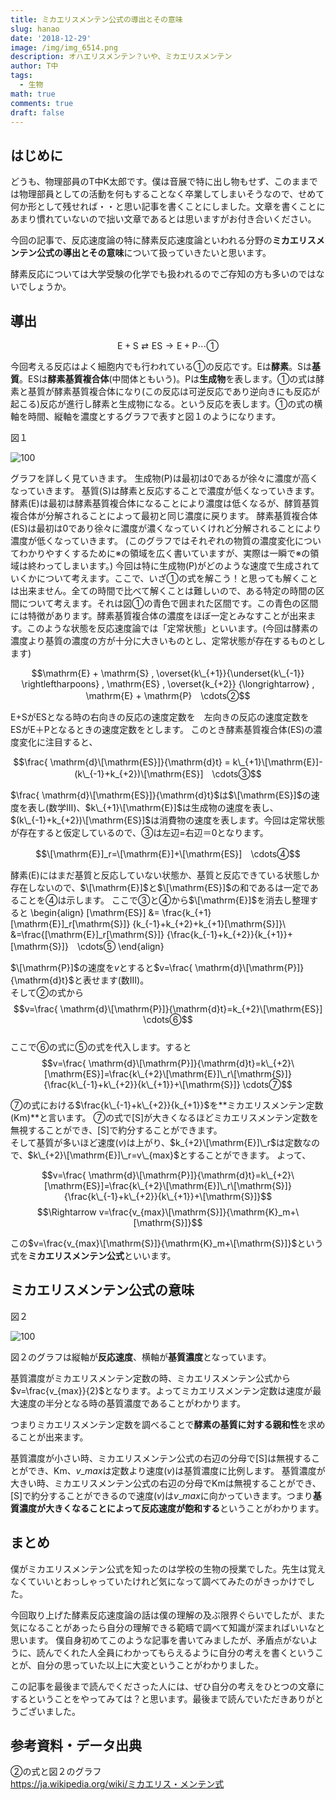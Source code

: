 ```yaml
---
title: ミカエリスメンテン公式の導出とその意味
slug: hanao
date: '2018-12-29'
image: /img/img_6514.png
description: オハエリスメンテン？いや、ミカエリスメンテン
author: T中
tags:
  - 生物
math: true
comments: true
draft: false
---
```

## はじめに

どうも、物理部員のT中K太郎です。僕は音展で特に出し物もせず、このままでは物理部員としての活動を何もすることなく卒業してしまいそうなので、せめて何か形として残せれば・・と思い記事を書くことにしました。文章を書くことにあまり慣れていないので拙い文章であるとは思いますがお付き合いください。

今回の記事で、反応速度論の特に酵素反応速度論といわれる分野の**ミカエリスメンテン公式の導出とその意味**について扱っていきたいと思います。

酵素反応については大学受験の化学でも扱われるのでご存知の方も多いのではないでしょうか。

## 導出

$$\mathrm{E}+\mathrm{S} \rightleftarrows \mathrm{E}\mathrm{S} \rightarrow \mathrm{E}+\mathrm{P}　\cdots①$$

今回考える反応はよく細胞内でも行われている①の反応です。Eは**酵素**。Sは**基質**。ESは**酵素基質複合体**(中間体ともいう)。Pは**生成物**を表します。①の式は酵素と基質が酵素基質複合体になり(この反応は可逆反応であり逆向きにも反応が起こる)反応が進行し酵素と生成物になる。という反応を表します。①の式の横軸を時間、縦軸を濃度とするグラフで表すと図１のようになります。

図１

![](/img/36378.jpg "100")

グラフを詳しく見ていきます。
生成物(P)は最初は0であるが徐々に濃度が高くなっていきます。
基質(S)は酵素と反応することで濃度が低くなっていきます。
酵素(E)は最初は酵素基質複合体になることにより濃度は低くなるが、酵質基質複合体が分解されることによって最初と同じ濃度に戻ります。
酵素基質複合体(ES)は最初は0であり徐々に濃度が濃くなっていくけれど分解されることにより濃度が低くなっていきます。
(このグラフではそれぞれの物質の濃度変化についてわかりやすくするために※の領域を広く書いていますが、実際は一瞬で※の領域は終わってしまいます。)
今回は特に生成物(P)がどのような速度で生成されていくかについて考えます。ここで、いざ①の式を解こう！と思っても解くことは出来ません。全ての時間で比べて解くことは難しいので、ある特定の時間の区間について考えます。それは図①の青色で囲まれた区間です。この青色の区間には特徴があります。酵素基質複合体の濃度をほぼ一定とみなすことが出来ます。このような状態を反応速度論では「定常状態」といいます。(今回は酵素の濃度より基質の濃度の方が十分に大きいものとし、定常状態が存在するものとします)

$$\mathrm{E} + \mathrm{S} , \overset{k\_{+1}}{\underset{k\_{-1}} \rightleftharpoons} , \mathrm{ES} , \overset{k_{+2}} {\longrightarrow} , \mathrm{E} + \mathrm{P}　\cdots②$$

E+SがESとなる時の右向きの反応の速度定数を　左向きの反応の速度定数を　　ESがE＋Pとなるときの速度定数をとします。
このとき酵素基質複合体(ES)の濃度変化に注目すると、

$$\frac{ \mathrm{d}\[\mathrm{ES}]}{\mathrm{d}t} = k\_{+1}\[\mathrm{E}]-(k\_{-1}+k_{+2})\[\mathrm{ES}]　\cdots③$$

$\frac{ \mathrm{d}\[\mathrm{ES}]}{\mathrm{d}t}$は$\[\mathrm{ES}]$の速度を表し(数学Ⅲ)、$k\_{+1}\[\mathrm{E}]$は生成物の速度を表し、$(k\_{-1}+k_{+2})\[\mathrm{ES}]$は消費物の速度を表します。今回は定常状態が存在すると仮定しているので、③は左辺=右辺＝0となります。

$$\[\mathrm{E}]_r=\[\mathrm{E}]+\[\mathrm{ES}]　\cdots④$$

酵素($\mathrm{E}$)にはまだ基質と反応していない状態か、基質と反応できている状態しか存在しないので、$\[\mathrm{E}]$と$\[\mathrm{ES}]$の和であるは一定であることを④は示します。
ここで③と④から$\[\mathrm{E}]$を消去し整理すると
\begin{align}
\[\mathrm{ES}] &= \frac{k_{+1}\[\mathrm{E}]\_r\[\mathrm{S}]} {k\_{-1}+k\_{+2}+k\_{+1}\[\mathrm{S}]}\\\
&=\frac{\[\mathrm{E}]\_r\[\mathrm{S}]} {\frac{k\_{-1}+k\_{+2}}{k\_{+1}}+\[\mathrm{S}]}　\cdots⑤
\end{align}

$\[\mathrm{P}]$の速度を$v$とすると$v=\frac{ \mathrm{d}\[\mathrm{P}]}{\mathrm{d}t}$と表せます(数Ⅲ)。\
そして②の式から$$v=\frac{ \mathrm{d}\[\mathrm{P}]}{\mathrm{d}t}=k_{+2}\[\mathrm{ES}]  \cdots⑥$$\
ここで⑥の式に⑤の式を代入します。すると
$$v=\frac{ \mathrm{d}\[\mathrm{P}]}{\mathrm{d}t}=k\_{+2}\[\mathrm{ES}]=\frac{k\_{+2}\[\mathrm{E}]\_r\[\mathrm{S}]} {\frac{k\_{-1}+k\_{+2}}{k\_{+1}}+\[\mathrm{S}]}  \cdots⑦$$

⑦の式における$\frac{k\_{-1}+k\_{+2}}{k_{+1}}$を**ミカエリスメンテン定数(Km)**と言います。
⑦の式で\[S]が大きくなるほどミカエリスメンテン定数を無視することができ、\[S]で約分することができます。\
そして基質が多いほど速度($v$)は上がり、$k_{+2}\[\mathrm{E}]\_r$は定数なので、$k\_{+2}\[\mathrm{E}]\_r=v\_{max}$とすることができます。
よって、

$$v=\frac{ \mathrm{d}\[\mathrm{P}]}{\mathrm{d}t}=k\_{+2}\[\mathrm{ES}]=\frac{k\_{+2}\[\mathrm{E}]\_r\[\mathrm{S}]} {\frac{k\_{-1}+k\_{+2}}{k\_{+1}}+\[\mathrm{S}]}$$
$$\Rightarrow v=\frac{v_{max}\[\mathrm{S}]}{\mathrm{K}_m+\[\mathrm{S}]}$$

この$v=\frac{v_{max}\[\mathrm{S}]}{\mathrm{K}_m+\[\mathrm{S}]}$という式を**ミカエリスメンテン公式**といいます。

## ミカエリスメンテン公式の意味

図２

![](/img/400px-s-vplot.gif "100")

図２のグラフは縦軸が**反応速度**、横軸が**基質濃度**となっています。

基質濃度がミカエリスメンテン定数の時、ミカエリスメンテン公式から$v=\frac{v_{max}}{2}$となります。よってミカエリスメンテン定数は速度が最大速度の半分となる時の基質濃度であることがわかります。

つまりミカエリスメンテン定数を調べることで**酵素の基質に対する親和性**を求めることが出来ます。

基質濃度が小さい時、ミカエリスメンテン公式の右辺の分母で\[S]は無視することができ、$\mathrm{Km}$、$v\_{max}$は定数より速度($v$)は基質濃度に比例します。
基質濃度が大きい時、ミカエリスメンテン公式の右辺の分母で$\mathrm{Km}$は無視することができ、\[S]で約分することができるので速度($v$)は$v\_{max}$に向かっていきます。つまり**基質濃度が大きくなることによって反応速度が飽和する**ということがわかります。

## まとめ

僕がミカエリスメンテン公式を知ったのは学校の生物の授業でした。先生は覚えなくていいとおっしゃっていたけれど気になって調べてみたのがきっかけでした。

今回取り上げた酵素反応速度論の話は僕の理解の及ぶ限界ぐらいでしたが、また気になることがあったら自分の理解できる範疇で調べて知識が深まればいいなと思います。
僕自身初めてこのような記事を書いてみましたが、矛盾点がないように、読んでくれた人全員にわかってもらえるように自分の考えを書くということが、自分の思っていた以上に大変ということがわかりました。

この記事を最後まで読んでくださった人には、ぜひ自分の考えをひとつの文章にするということをやってみては？と思います。最後まで読んでいただきありがとうございました。

## 参考資料・データ出典

②の式と図２のグラフ\
https://ja.wikipedia.org/wiki/ミカエリス・メンテン式
